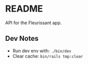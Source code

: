 # README
API for the Fleurissant app.
## Dev Notes
- Run dev env with: `./bin/dev`
- Clear cache: `bin/rails tmp:clear`